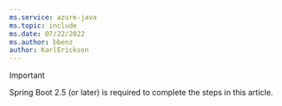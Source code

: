 ```yaml
---
ms.service: azure-java
ms.topic: include
ms.date: 07/22/2022
ms.author: bbenz
author: KarlErickson
---
```


> [!IMPORTANT]
> Spring Boot 2.5 (or later) is required to complete the steps in this article.